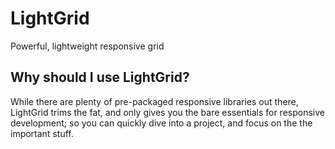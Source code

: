 LightGrid
===
Powerful, lightweight responsive grid

## Why should I use LightGrid?

While there are plenty of pre-packaged responsive libraries out there, LightGrid trims the fat, and only gives you the bare essentials for responsive development; so you can quickly dive into a project, and focus on the the important stuff.